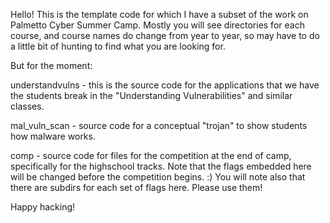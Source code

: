 Hello! This is the template code for which I have a subset of the work on Palmetto Cyber Summer Camp. 
Mostly you will see directories for each course, and course names do change from year to year, so may have to do a little bit of hunting to find what you are looking for.

But for the moment:

understandvulns - this is the source code for the applications that we have the students break in the "Understanding Vulnerabilities" and similar classes.

mal_vuln_scan - source code for a conceptual "trojan" to show students how malware works.

comp - source code for files for the competition at the end of camp, specifically for the highschool tracks. Note that the flags embedded here will be changed before the competition begins. :)
You will note also that there are subdirs for each set of flags here. Please use them!

Happy hacking!
